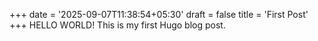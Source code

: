+++
date = '2025-09-07T11:38:54+05:30'
draft = false
title = 'First Post'
+++
HELLO WORLD!
This is my first Hugo blog post. 
